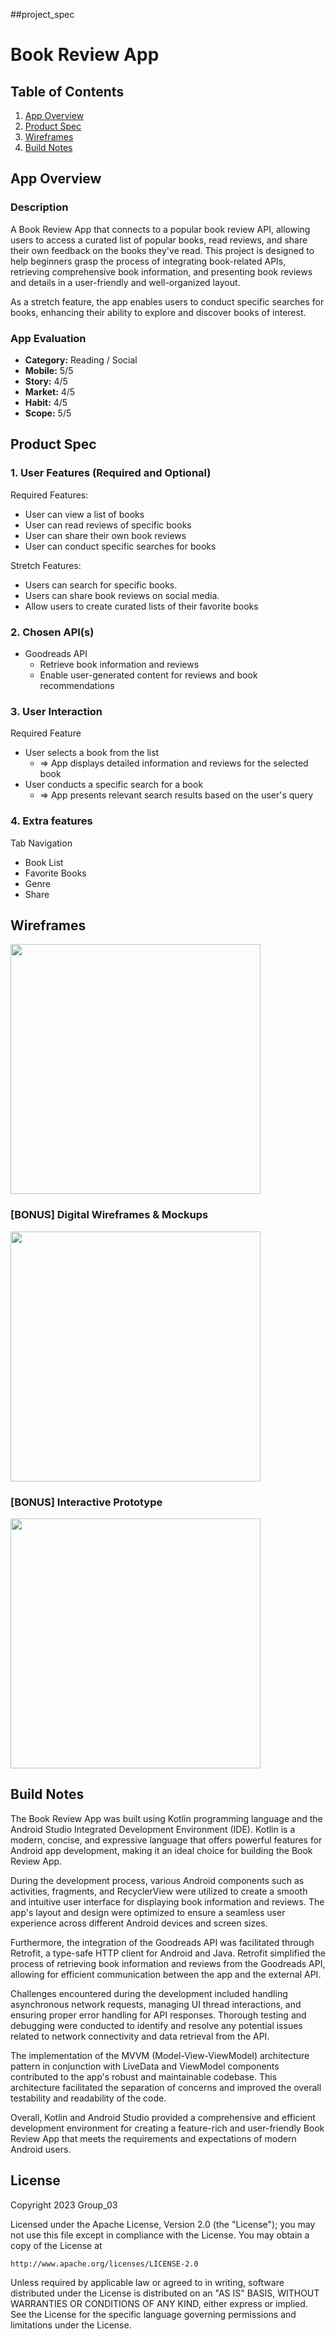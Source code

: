 ##project_spec

# Book Review App

## Table of Contents

1. [App Overview](#App-Overview)
2. [Product Spec](#Product-Spec)
3. [Wireframes](#Wireframes)
4. [Build Notes](#Build-Notes)

## App Overview

### Description 

A Book Review App that connects to a popular book review API, allowing users to access a curated list of popular books, read reviews, and share their own feedback on the books they've read. This project is designed to help beginners grasp the process of integrating book-related APIs, retrieving comprehensive book information, and presenting book reviews and details in a user-friendly and well-organized layout.

As a stretch feature, the app enables users to conduct specific searches for books, enhancing their ability to explore and discover books of interest.

### App Evaluation

- **Category:** Reading / Social
- **Mobile:** 5/5
- **Story:** 4/5
- **Market:** 4/5
- **Habit:** 4/5
- **Scope:** 5/5

## Product Spec

### 1. User Features (Required and Optional)

Required Features:

- User can view a list of books
- User can read reviews of specific books
- User can share their own book reviews
- User can conduct specific searches for books

Stretch Features:

- Users can search for specific books.
- Users can share book reviews on social media.
- Allow users to create curated lists of their favorite books

### 2. Chosen API(s)

- Goodreads API
  - Retrieve book information and reviews
  - Enable user-generated content for reviews and book recommendations
  <!-- - Goodreads API
  - We will utilize the Google Books API to fetch book information, including titles, reviews, and publication years. -->

### 3. User Interaction

Required Feature

- User selects a book from the list
  - => App displays detailed information and reviews for the selected book
- User conducts a specific search for a book
  - => App presents relevant search results based on the user's query

### 4. Extra features 

Tab Navigation

- Book List
- Favorite Books
- Genre
- Share

## Wireframes

<!-- Add picture of your hand sketched wireframes in this section -->
<img src="https://github.com/GROUP-3-AND101/Milestone_1_Design-o-rama/blob/main/low-fidelity%20wireframe.jpg" width=400>


### [BONUS] Digital Wireframes & Mockups
<img src="https://github.com/GROUP-3-AND101/Milestone_1_Design-o-rama/blob/main/BookAppReview%20Digital%20wireframe.mockup%20images.png" width=400>

<!-- 🚧 Under Construction 🚧
This section is currently under construction. Please check back later for the completed version. -->
### [BONUS] Interactive Prototype
<img src="https://github.com/GROUP-3-AND101/Milestone_1_Design-o-rama/blob/main/AND101.BookReviewApp.InteractivePrototype.gif" width=400>


## Build Notes

The Book Review App was built using Kotlin programming language and the Android Studio Integrated Development Environment (IDE). Kotlin is a modern, concise, and expressive language that offers powerful features for Android app development, making it an ideal choice for building the Book Review App.

During the development process, various Android components such as activities, fragments, and RecyclerView were utilized to create a smooth and intuitive user interface for displaying book information and reviews. The app's layout and design were optimized to ensure a seamless user experience across different Android devices and screen sizes.

Furthermore, the integration of the Goodreads API was facilitated through Retrofit, a type-safe HTTP client for Android and Java. Retrofit simplified the process of retrieving book information and reviews from the Goodreads API, allowing for efficient communication between the app and the external API.

Challenges encountered during the development included handling asynchronous network requests, managing UI thread interactions, and ensuring proper error handling for API responses. Thorough testing and debugging were conducted to identify and resolve any potential issues related to network connectivity and data retrieval from the API.

The implementation of the MVVM (Model-View-ViewModel) architecture pattern in conjunction with LiveData and ViewModel components contributed to the app's robust and maintainable codebase. This architecture facilitated the separation of concerns and improved the overall testability and readability of the code.

Overall, Kotlin and Android Studio provided a comprehensive and efficient development environment for creating a feature-rich and user-friendly Book Review App that meets the requirements and expectations of modern Android users.


## License

Copyright 2023 Group_03

Licensed under the Apache License, Version 2.0 (the "License");
you may not use this file except in compliance with the License.
You may obtain a copy of the License at

    http://www.apache.org/licenses/LICENSE-2.0

Unless required by applicable law or agreed to in writing, software
distributed under the License is distributed on an "AS IS" BASIS,
WITHOUT WARRANTIES OR CONDITIONS OF ANY KIND, either express or implied.
See the License for the specific language governing permissions and
limitations under the License.

